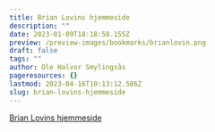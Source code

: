 ```yaml
---
title: Brian Lovins hjemmeside
description: ""
date: 2023-01-09T18:18:58.155Z
preview: /preview-images/bookmarks/brianlovin.png
draft: false
tags: ""
author: Ole Halvor Smylingsås
pageresources: {}
lastmod: 2023-04-16T10:13:12.586Z
slug: brian-lovins-hjemmeside
---
```


<!--more-->


[Brian Lovins hjemmeside](https://www.brianlovin.com "Gå til Brian Lovins hjemmeside (Ekstern lenke)")

